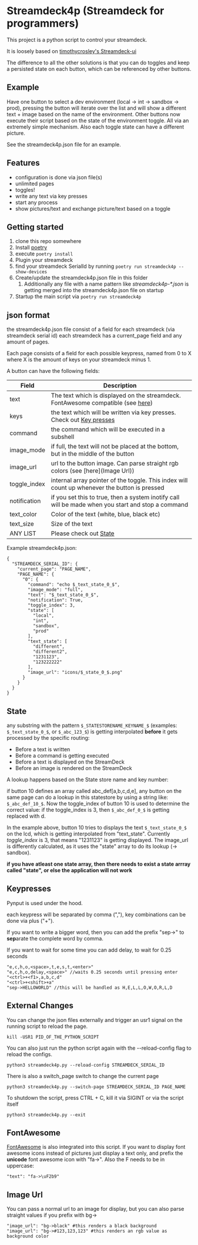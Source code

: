 # Streamdeck4p (Streamdeck for programmers)

This project is a python script to control your streamdeck.

It is loosely based on [timothycrosley's Streamdeck-ui](https://github.com/timothycrosley/streamdeck-ui)

The difference to all the other solutions is that you can do toggles and keep a persisted state on each button, which
can be referenced by other buttons.

## Example

Have one button to select a dev environment (local -> int -> sandbox -> prod), pressing the button will iterate over the
list and will show a different text + image based on the name of the environment. Other buttons now execute their script
based on the state of the environment toggle. All via an extremely simple mechanism. Also each toggle state can have a
different picture.

See the streamdeck4p.json file for an example.

## Features

* configuration is done via json file(s)
* unlimited pages
* toggles!
* write any text via key presses
* start any process
* show pictures/text and exchange picture/text based on a toggle

## Getting started

1. clone this repo somewhere
2. Install [poetry](https://python-poetry.org/)
3. execute `poetry install`
4. Plugin your streamdeck
5. find your streamdeck SerialId by running `poetry run streamdeck4p --show-devices`
6. Create/update the streamdeck4p.json file in this folder
    1. Additionally any file with a name pattern like _streamdeck4p-*.json_ is getting merged into the streamdeck4p.json
       file on startup
7. Startup the main script via `poetry run streamdeck4p`

## json format

the streamdeck4p.json file consist of a field for each streamdeck (via streamdeck serial id)
each streamdeck has a current_page field and any amount of pages.

Each page consists of a field for each possible keypress, named from 0 to X where X is the amount of keys on your
streamdeck minus 1.

A button can have the following fields:

| Field        | Description                                                                                        |
|--------------|----------------------------------------------------------------------------------------------------|
| text         | The text which is displayed on the streamdeck. FontAwesome compatible (see [here](#FontAwesome))   |
| keys         | the text which will be written via key presses. Check out [Key presses](#Keypresses)               |
| command      | the command which will be executed in a subshell                                                   |
| image_mode   | if full, the text will not be placed at the bottom, but in the middle of the button                |
| image_url    | url to the button image. Can parse straight rgb colors (see [here](Image Url))                     |
| toggle_index | internal array pointer of the toggle. This index will count up whenever the button is pressed      |
| notification | if you set this to true, then a system inotify call will be made when you start and stop a command |
| text_color   | Color of the text (white, blue, black etc)                                                         |                                                                                     |
| text_size    | Size of the text                                                                                   |                                                                                     |
| ANY LIST     | Please check out [State](#State)                                                                   |

Example streamdeck4p.json:

    {
      "STREAMDECK_SERIAL_ID": {
        "current_page": "PAGE_NAME",
        "PAGE_NAME": {
          "0": {
            "command": "echo $_text_state_0_$",
            "image_mode": "full",
            "text": "$_text_state_0_$",
            "notification": True,
            "toggle_index": 3,
            "state": [
              "local",
              "int",
              "sandbox",
              "prod"
            ],
            "text_state": [
              "different",
              "different2",
              "1231123",
              "123222222"
            ],
            "image_url": "icons/$_state_0_$.png"
          }
        }
      }
    }

## State

any substring with the pattern `$_STATESTORENAME_KEYNAME_$` (examples: `$_text_state_0_$`, or `$_abc_123_$`)
is getting interpolated **before** it gets processed by the specific routing:

* Before a text is written
* Before a command is getting executed
* Before a text is displayed on the StreamDeck
* Before an image is rendered on the StreamDeck

A lookup happens based on the State store name and key number:

if button 10 defines an array called abc_def[a,b,c,d,e], any button on the same page can do a lookup in this statestore
by using a string like: `$_abc_def_10_$`. Now the toggle_index of button 10 is used to determine the correct value: if
the toggle_index is 3, then `$_abc_def_0_$` is getting replaced with d.

In the example above, button 10 tries to displays the text `$_text_state_0_$` on the lcd, which is getting interpolated
from "text_state". Currently _toggle_index_ is 3, that means "1231123" is getting displayed. The image_url is
differently calculated, as it uses the "state" array to do its lookup (-> sandbox).

**if you have atleast one state array, then there needs to exist a state arrray called "state", or else the application
will not work**

## Keypresses

Pynput is used under the hood.

each keypress will be separated by comma (","), key combinations can be done via plus ("+").

If you want to write a bigger word, then you can add the prefix "sep->" to **sep**arate the complete word by comma.

If you want to wait for some time you can add delay, to wait for 0.25 seconds

    "e,c,h,o,<space>,t,e,s,t,<enter>"
    "e,c,h,o,delay,<space>" //waits 0.25 seconds until pressing enter
    "<ctrl>+<f1>,a,b,c,d"
    "<ctrl>+<shift>+a"
    "sep->HELLOWORLD" //this will be handled as H,E,L,L,O,W,O,R,L,D

## External Changes

You can change the json files externally and trigger an usr1 signal on the running script to reload the page.

    kill -USR1 PID_OF_THE_PYTHON_SCRIPT

You can also just run the python script again with the --reload-config flag to reload the configs.

    python3 streamdeck4p.py --reload-config STREAMDECK_SERIAL_ID

There is also a switch_page switch to change the current page

    python3 streamdeck4p.py --switch-page STREAMDECK_SERIAL_ID PAGE_NAME

To shutdown the script, press CTRL + C, kill it via SIGINT or via the script itself

    python3 streamdeck4p.py --exit

## FontAwesome

[FontAwesome](https://github.com/FortAwesome/Font-Awesome) is also integrated into this script. If you want to display
font awesome icons instead of pictures just display a text only, 
and prefix the **unicode** font awesome icon with "fa->". Also the F
needs to be in uppercase:

    "text": "fa->\uF2b9"

## Image Url

You can pass a normal url to an image for display, but you can also parse straight values if you prefix with bg->

    "image_url": "bg->black" #this renders a black background
    "image_url": "bg->#123,123,123" #this renders an rgb value as background color
    
